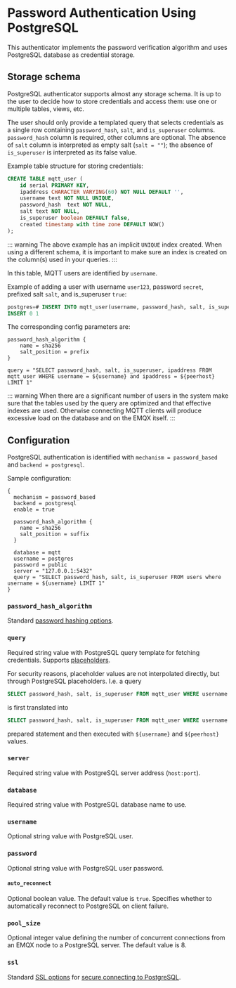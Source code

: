 # Password Authentication Using PostgreSQL

This authenticator implements the password verification algorithm and uses PostgreSQL database as credential storage.

## Storage schema

PostgreSQL authenticator supports almost any storage schema. It is up to the user to decide how to store credentials and access them: use one or multiple tables, views, etc.

The user should only provide a templated query that selects credentials as a single row containing `password_hash`, `salt`, and `is_superuser` columns. `password_hash` column is required, other columns are optional. The absence of `salt` column is interpreted as empty salt (`salt = ""`); the absence of `is_superuser` is interpreted as its false value.

Example table structure for storing credentials:

```sql
CREATE TABLE mqtt_user (
    id serial PRIMARY KEY,
    ipaddress CHARACTER VARYING(60) NOT NULL DEFAULT '',
    username text NOT NULL UNIQUE,
    password_hash  text NOT NULL,
    salt text NOT NULL,
    is_superuser boolean DEFAULT false,
    created timestamp with time zone DEFAULT NOW()
);
```

::: warning
The above example has an implicit `UNIQUE` index created.
When using a different schema, it is important to make sure an index is created on the column(s) used in your queries.
:::

In this table, MQTT users are identified by `username`.

Example of adding a user with username `user123`, password `secret`, prefixed salt `salt`, and is_superuser `true`:

```sql
postgres=# INSERT INTO mqtt_user(username, password_hash, salt, is_superuser, ipaddress) VALUES ('user123', 'bede90386d450cea8b77b822f8887065e4e5abf132c2f9dccfcc7fbd4cba5e35', 'salt', true, '127.0.0.1');
INSERT 0 1
```

The corresponding config parameters are:

```
password_hash_algorithm {
    name = sha256
    salt_position = prefix
}

query = "SELECT password_hash, salt, is_superuser, ipaddress FROM mqtt_user WHERE username = ${username} and ipaddress = ${peerhost} LIMIT 1"
```

::: warning
When there are a significant number of users in the system make sure that the tables used by the query are optimized and that effective indexes are used. Otherwise connecting MQTT clients will produce excessive load on the database and on the EMQX itself.
:::

## Configuration

PostgreSQL authentication is identified with `mechanism = password_based` and `backend = postgresql`.

Sample configuration:

```
{
  mechanism = password_based
  backend = postgresql
  enable = true

  password_hash_algorithm {
    name = sha256
    salt_position = suffix
  }

  database = mqtt
  username = postgres
  password = public
  server = "127.0.0.1:5432"
  query = "SELECT password_hash, salt, is_superuser FROM users where username = ${username} LIMIT 1"
}
```

### `password_hash_algorithm`

Standard [password hashing options](./authn.md#password-hashing).

### `query`

Required string value with PostgreSQL query template for fetching credentials. Supports [placeholders](./authn.md#authentication-placeholders).

For security reasons, placeholder values are not interpolated directly, but through PostgreSQL placeholders.
I.e. a query
```sql
SELECT password_hash, salt, is_superuser FROM mqtt_user WHERE username = ${username} AND peerhost = ${peerhost} LIMIT 1
```
is first translated into
```sql
SELECT password_hash, salt, is_superuser FROM mqtt_user WHERE username = $1 AND peerhost = $2 LIMIT 1
```
prepared statement and then executed with `${username}` and `${peerhost}` values.

### `server`

Required string value with PostgreSQL server address (`host:port`).

### `database`

Required string value with PostgreSQL database name to use.

### `username`

Optional string value with PostgreSQL user.

### `password`

Optional string value with PostgreSQL user password.

#### `auto_reconnect`

Optional boolean value. The default value is `true`. Specifies whether to automatically reconnect to
PostgreSQL on client failure.

### `pool_size`

Optional integer value defining the number of concurrent connections from an EMQX node to a PostgreSQL server.
The default value is 8.

### `ssl`

Standard [SSL options](../ssl.md) for [secure connecting to PostgreSQL](https://www.postgresql.org/docs/current/ssl-tcp.html).
